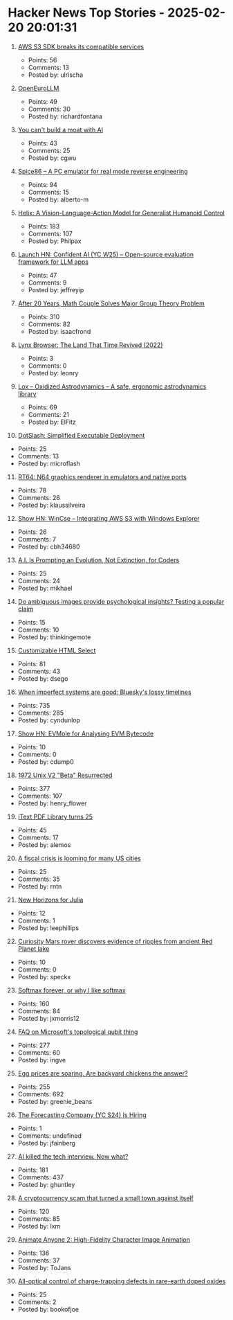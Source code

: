 # Hacker News Top Stories - 2025-02-20 20:01:31

1. [AWS S3 SDK breaks its compatible services](https://xuanwo.io/links/2025/02/aws_s3_sdk_breaks_its_compatible_services/)
   - Points: 56
   - Comments: 13
   - Posted by: ulrischa

2. [OpenEuroLLM](https://openeurollm.eu/)
   - Points: 49
   - Comments: 30
   - Posted by: richardfontana

3. [You can't build a moat with AI](https://frontierai.substack.com/p/you-cant-build-a-moat-with-ai-redux)
   - Points: 43
   - Comments: 25
   - Posted by: cgwu

4. [Spice86 – A PC emulator for real mode reverse engineering](https://github.com/OpenRakis/Spice86)
   - Points: 94
   - Comments: 15
   - Posted by: alberto-m

5. [Helix: A Vision-Language-Action Model for Generalist Humanoid Control](https://www.figure.ai/news/helix)
   - Points: 183
   - Comments: 107
   - Posted by: Philpax

6. [Launch HN: Confident AI (YC W25) – Open-source evaluation framework for LLM apps](undefined)
   - Points: 47
   - Comments: 9
   - Posted by: jeffreyip

7. [After 20 Years, Math Couple Solves Major Group Theory Problem](https://www.quantamagazine.org/after-20-years-math-couple-solves-major-group-theory-problem-20250219/)
   - Points: 310
   - Comments: 82
   - Posted by: isaacfrond

8. [Lynx Browser: The Land That Time Revived (2022)](https://popzazzle.blogspot.com/2022/06/lynx-browser-land-that-time-revived.html)
   - Points: 3
   - Comments: 0
   - Posted by: leonry

9. [Lox – Oxidized Astrodynamics – A safe, ergonomic astrodynamics library](https://github.com/lox-space/lox)
   - Points: 69
   - Comments: 21
   - Posted by: ElFitz

10. [DotSlash: Simplified Executable Deployment](https://github.com/facebook/dotslash)
   - Points: 25
   - Comments: 13
   - Posted by: microflash

11. [RT64: N64 graphics renderer in emulators and native ports](https://github.com/rt64/rt64)
   - Points: 78
   - Comments: 26
   - Posted by: klaussilveira

12. [Show HN: WinCse – Integrating AWS S3 with Windows Explorer](https://github.com/cbh34680/WinCse)
   - Points: 26
   - Comments: 7
   - Posted by: cbh34680

13. [A.I. Is Prompting an Evolution, Not Extinction, for Coders](https://www.nytimes.com/2025/02/20/business/ai-coding-software-engineers.html)
   - Points: 25
   - Comments: 24
   - Posted by: mikhael

14. [Do ambiguous images provide psychological insights? Testing a popular claim](https://peerj.com/articles/19022/)
   - Points: 15
   - Comments: 10
   - Posted by: thinkingemote

15. [Customizable HTML Select](https://developer.chrome.com/blog/rfc-customizable-select)
   - Points: 81
   - Comments: 43
   - Posted by: dsego

16. [When imperfect systems are good: Bluesky's lossy timelines](https://jazco.dev/2025/02/19/imperfection/)
   - Points: 735
   - Comments: 285
   - Posted by: cyndunlop

17. [Show HN: EVMole for Analysing EVM Bytecode](https://evmole.xyz)
   - Points: 10
   - Comments: 0
   - Posted by: cdump0

18. [1972 Unix V2 "Beta" Resurrected](https://www.tuhs.org/pipermail/tuhs/2025-February/031420.html)
   - Points: 377
   - Comments: 107
   - Posted by: henry_flower

19. [iText PDF Library turns 25](https://itextpdf.com/blog/technical-notes/itext-suite-91-25-years-svg-css-faster-tables)
   - Points: 45
   - Comments: 17
   - Posted by: alemos

20. [A fiscal crisis is looming for many US cities](https://theconversation.com/a-fiscal-crisis-is-looming-for-many-us-cities-249436)
   - Points: 25
   - Comments: 35
   - Posted by: rntn

21. [New Horizons for Julia](https://lwn.net/Articles/1006117/)
   - Points: 12
   - Comments: 1
   - Posted by: leephillips

22. [Curiosity Mars rover discovers evidence of ripples from ancient Red Planet lake](https://www.space.com/space-exploration/mars-rovers/nasas-curiosity-mars-rover-discovers-evidence-of-ripples-from-an-ancient-red-planet-lake-images)
   - Points: 10
   - Comments: 0
   - Posted by: speckx

23. [Softmax forever, or why I like softmax](https://kyunghyuncho.me/softmax-forever-or-why-i-like-softmax/)
   - Points: 160
   - Comments: 84
   - Posted by: jxmorris12

24. [FAQ on Microsoft's topological qubit thing](https://scottaaronson.blog/?p=8669)
   - Points: 277
   - Comments: 60
   - Posted by: ingve

25. [Egg prices are soaring. Are backyard chickens the answer?](https://civileats.com/2025/02/18/op-ed-egg-prices-are-soaring-bring-out-the-backyard-hens/)
   - Points: 255
   - Comments: 692
   - Posted by: greenie_beans

26. [The Forecasting Company (YC S24) Is Hiring](https://www.ycombinator.com/companies/the-forecasting-company/jobs/yxUzVUm-founding-machine-learning-engineer)
   - Points: 1
   - Comments: undefined
   - Posted by: jfainberg

27. [AI killed the tech interview. Now what?](https://kanenarraway.com/posts/ai-killed-the-tech-interview-now-what/)
   - Points: 181
   - Comments: 437
   - Posted by: ghuntley

28. [A cryptocurrency scam that turned a small town against itself](https://www.nytimes.com/2025/02/19/magazine/cryptocurrency-scam-kansas-heartland-bank.html)
   - Points: 120
   - Comments: 85
   - Posted by: lxm

29. [Animate Anyone 2: High-Fidelity Character Image Animation](https://humanaigc.github.io/animate-anyone-2/)
   - Points: 136
   - Comments: 37
   - Posted by: ToJans

30. [All-optical control of charge-trapping defects in rare-earth doped oxides](https://www.degruyter.com/document/doi/10.1515/nanoph-2024-0635/html)
   - Points: 25
   - Comments: 2
   - Posted by: bookofjoe

